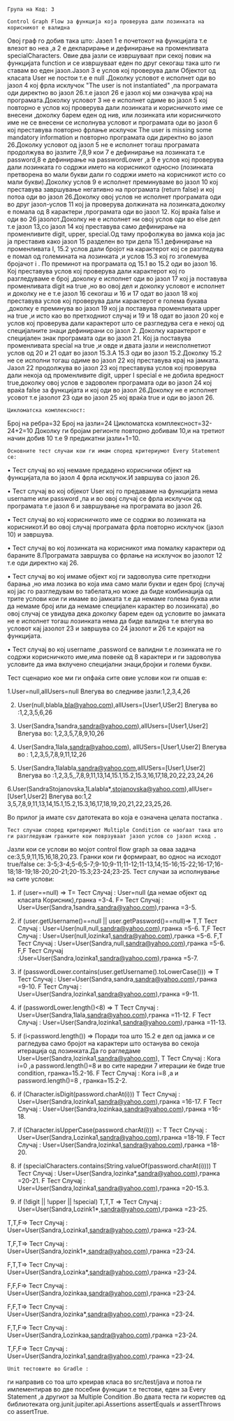 	Група на Код: 3

	Control Graph Flow за функција која проверува дали лозинката на корисникот е валидна 

Овој граф го добив така што:
Јазел 1 е почетокот на функцијата т.е влезот во неа ,а 2 е декларирање и дефинирање на променливата specialCharacters. Овие два јазли се извршуваат при секој повик на функцијата function и се извршуваат еден по друг секогаш така што ги ставам во еден јазол.Јазол 3 е услов кој проверува дали Објектот од класата User не постои т.е е null .Доколку условот е исполнет оди во јазол 4 кој фрла исклучок "The user is not instantiated" ,па програмата оди директно во јазол 26.т.е јазол 26 е јазол кој ми означува крај на програмата.Доколку условот 3 не е исполнет одиме во јазол 5 кој повторно е услов кој проверува дали лозинката и корисничкото име се внесени ,доколку барем еден од нив, или лозинката или корисничкото име не се внесени се исполнува условот и програмата оди во јазол 6 кој преставува повторно фрлање исклучок The user is missing some mandatory information и повторно програмата оди директно во јазол 26.Доколку условот од јазол 5 не е исполнет тогаш програмата продолжува во јазлите 7,8,9 кои 7 е дефинирање на лозинката т.е password,8 е дефинирање на passwordLower ,а 9 е услов кој проверува дали лозинката го содржи името на корисникот односно (лозинката претворена во мали букви дали го содржи името на корисникот исто со мали букви).Доколку услов 9 е исполнет преминуваме во јазол 10 кој преставува завршување негативно на програмата (return false) и кој потоа оди во јазол 26.Доколку овој услов не исполнет програмата оди во друг јазол-услов 11 кој ја проверува должината на лозинката,доколку е помала од 8 карактери ,програмата оди во јазол 12. Кој враќа false и оди во 26 јазолот.Доколку не е исполнет ни овој услов оди во else дел т.е јазол 13,со јазол 14 кој преставува само дефинирање на променливите digit, upper, special.Од таму профолжува во јамка која јас ја преставив како јазол 15 разделен во три дела 15.1 дефинирање на променливата I, 15.2 услов дали бројот на карактерот кој се разгледува е помал од големината на лозинката ,и услов 15.3 кој го зголемува бројачот i .
По преминот на програмата од 15.1 во 15.2 оди во јазол 16. Кој преставува услов кој проверува дали карактерот кој го разгледуваме е број ,доколку е исполнет оди во јазол 17 кој ја поставува променливата digit на true ,но во овој дел и доколку условот е исполнет и доколку не е т.е јазол 16 секогаш и 16 и 17 одат во јазол 18 кој преставува услов кој проверува дали карактерот е голема букава ,доколку е преминува во јазол 19 кој ја поставува променливата upper на true ,и исто као во претходниот случај и 19 и 18 одат во јазол 20 кој е услов кој проверува дали карактерот што се разгледува сега е некој од специјалните знаци дефинирани со јазол 2. Доколку карактерот е специјален знак програмата оди во јазол 21. Кој ја поставува променливата special на true ,и овде и двата јазли и неисполнетиот услов од 20 и 21 одат во јазол 15.3.А 15.3 оди во јазол 15.2.Доколку 15.2 не се исполни тогаш одиме во јазол 22 кој преставува крај на јамката. Јазол 22 продолжува во јазол 23 кој преставува услов кој проверува дали некоја од променливите digit, upper I special е не добила вредност true,доколку овој услов е задоволен програмата оди во јазол 24 кој враќа false за функцијата и кој оди во јазол 26.Доколку не е исполнет усовот т.е јазолот 23 оди во јазол 25 кој враќа true и оди во јазол 26.

	Цикломатска комплексност:

Број на ребра=32
Број на јазли=24
Цикломатска комплексност=32-24+2=10
Доколку ги бројам регионте повторно добивам 10,и на третиот начин добив 10 т.е 9 предикатни јазли+1=10.


	Основните тест случаи кои ги имам според критериумот Every Statement се:

•	Тест случај во кој немаме предадено кориснички објект на функцијата,па во јазол 4 фрла исклучок.И завршува со јазол 26.

•	Тест случај во кој објекот User кој го предаваме на функцијата нема username или password ,па и во овој случај се фрла исклучок од програмата т.е јазол 6 и завршување на програмата во јазол 26.

•	Тест случај во кој корисничкото име се содржи во лозинката на корисникот.И во овој случај програмата фрла повторно исклучок (јазол 10) и завршува.

•	Тест случај во кој лозинката на корисникот има помалку карактери од бараните 8.Програмата завршува со фрлање на исклучок во јазолот 12 т.е оди директно кај 26.

•	Тест случај во кој имаме објект кој ги задоволува сите претходни барања ,но има лозика во која има само мали букви и еден број (случај кој јас го разгледувам во табелата,но може да биде комбинација од трите услови кои ги имаме во јамката т.е да немаме голема буква или да немаме број или да немаме специјален карактер во лозинката) ,во овој случај се увидува дека доколку барем еден од условите во јамката не е исполнет тогаш лозинката нема да биде валидна т.е влегува во условот кај јазолот 23 и завршува со 24 јазолот и 26 т.е крајот на функцијата.

•	Тест случај во кој username ,password се валидни т.е лозинката не го содржи корисничкото име,има повеќе од 8 карактери и ги задоволува условите да има вклучено специјални знаци,бројки и големи букви.

Тест сценарио кое ми ги опфаќа сите овие услови кои ги опшав е:

1.User=null,allUsers=null Влегува во следниве јазли:1,2,3,4,26

2. User(null,blabla,bla@yahoo.com),allUsers=[User1,USer2] Влегува во :1,2,3,5,6,26

3. User(Sandra,1sandra,sandra@yahoo.com),allUsers=[User1,User2] 
Влегува во: 1,2,3,5,7,8,9,10,26

4. User(Sandra,1lala,sandra@yahoo.com), allUSers=[User1,User2]
Влегува во : 1,2,3,5,7,8,9,11,12,26

5. User(Sandra,1lalabla,sandra@yahoo.com,allUSers=[User1,User2]
Влегува во :1,2,3,5,,7,8,9,11,13,14,15.1,15.2,15.3,16,17,18,20,22,23,24,26

6.User(SandraStojanovska,1Lalabla*,stojanovska@yahoo.com),allUser=[User1,User2] Влегува во:1,2 3,5,7,8,9,11,13,14,15.1,15.2,15.3,16,17,18,19,20,21,22,23,25,26.

Во прилог ја имате csv датотеката во која е означена целата постапка .

	Тест случаи според критериумот Multiple Condition се наоѓаат така што ги разгледувам гранките кои поврзуваат јазол услов со јазол исход .

Јазли кои се услови во мојот control flow graph за оваа задача се:3,5,9,11,15,16,18,20,23.
Гранки кои ги формираат, во однос на исходот true/false се:
3-5;3-4;5-6;5-7;9-10;9-11;11-12;11-13,14;15-16;15-22;16-17;16-18;18-19;18-20;20-21;20-15.3;23-24;23-25.
Тест случаи за исполнување на сите услови:
1.	if (user==null) =>
Т= Тест Случај : User=null (да немае објект од класата Корисник),гранка =3-4.
F= Тест Случај : User=User(Sandra,1sandra,sandra@yahoo.com),гранка =3-5.

2.	if (user.getUsername()==null || user.getPassword()==null)=>
T,T Тест Случај : User=User(null,null,sandra@yahoo.com),гранка =5-6.
T,F Тест Случај : User=User(null,lozinka1,sandra@yahoo.com),гранка =5-6.
F,T Тест Случај : User=User(Sandra,null,sandra@yahoo.com),гранка =5-6.
F,F Тест Случај :User=User(Sandra,lozinka1,sandra@yahoo.com),гранка =5-7.

3.	if (passwordLower.contains(user.getUsername().toLowerCase())) =>
T Тест Случај : User=User(Sandra,sandra,sandra@yahoo.com),гранка =9-10.
F Тест Случај : User=User(Sandra,lozinka1,sandra@yahoo.com),гранка =9-11.

4.	if (passwordLower.length()<8) =>
T Тест Случај : User=User(Sandra,1lala,sandra@yahoo.com),гранка =11-12.
F Тест Случај : User=User(Sandra,lozinka1,sandra@yahoo.com),гранка =11-13.

5.	 if (i<password.length()) =>
Поради тоа што 15.2 е дел од јамка и се рагледува само бројот на карактери што останува во секоја итерација од лозинката.Да го рагледаме User=User(Sandra,lozinka1,sandra@yahoo.com),
T Тест Случај :  Кога i=0 ,а password.length()=8  и во сите наредни 7 итерации ќе биде true condition, гранка=15.2-16.
F Тест Случај : Кога i=8 ,a и password.length()=8 , гранка=15.2-2.

6.	if (Character.isDigit(password.charAt(i)))
T Тест Случај : User=User(Sandra,lozinka1,sandra@yahoo.com),гранка =16-17.
F Тест Случај : User=User(Sandra,lozinkaа,sandra@yahoo.com),гранка =16-18.

7.	if (Character.isUpperCase(password.charAt(i))) =:
T Тест Случај : User=User(Sandra,Lozinka1,sandra@yahoo.com),гранка =18-19.
F Тест Случај : User=User(Sandra,lozinka1,sandra@yahoo.com),гранка =18-20.

8.	if (specialCharacters.contains(String.valueOf(password.charAt(i))))
T Тест Случај : User=User(Sandra,lozinka*,sandra@yahoo.com),гранка =20-21.
F Тест Случај : User=User(Sandra,lozinka1,sandra@yahoo.com),гранка =20-15.3.


9.	if (!digit || !upper || !special)
T,T,T => Тест Случај : User=User(Sandra,Lozink1*,sandra@yahoo.com),гранка =23-25.

T,T,F=> Тест Случај : User=User(Sandra,Lozinka1,sandra@yahoo.com),гранка =23-24.

T,F,T=> Тест Случај : User=User(Sandra,lozink1*,sandra@yahoo.com),гранка =23-24.

F,T,T=> Тест Случај : User=User(Sandra,Lozinka*,sandra@yahoo.com),гранка =23-24.

F,F,F=> Тест Случај : User=User(Sandra,lozinkaa,sandra@yahoo.com),гранка =23-24.

F,F,T=> Тест Случај : User=User(Sandra,lozinka*,sandra@yahoo.com),гранка =23-24.

F,T,F=> Тест Случај : User=User(Sandra,Lozinkaa,sandra@yahoo.com),гранка =23-24.

T,F,F=> Тест Случај : User=User(Sandra,lozinka1,sandra@yahoo.com),гранка =23-24.


	Unit тестовите во Gradle :
ги направив со тоа што креирав класа во src/test/java и потоа ги имлементирав во две посебни функции т.е тестови, еден за Every Statement ,а другиот за Multiple Condition .Во двата теста ги користев од библиотекатa org.junit.jupiter.api.Assertions assertEquals и assertThrows со assertTrue.





